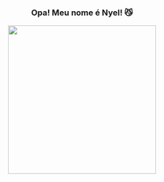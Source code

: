 <h3 align="center">
Opa! Meu nome é Nyel!  😼
</h3>
<p align="center">
<img width="300px" src="https://64.media.tumblr.com/b61514ab8808e411d16e78e56e370948/tumblr_nljbs6oe4T1shdhdjo1_540.gif">
</p>


